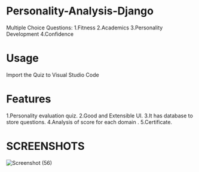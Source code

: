 # Personality-Analysis-Django
Multiple Choice Questions:
  1.Fitness
  2.Academics
  3.Personality Development
  4.Confidence
# Usage
Import the Quiz to Visual Studio Code
# Features
  1.Personality evaluation quiz.
  2.Good and Extensible UI.
  3.It has database to store questions.
  4.Analysis of score for each domain .
  5.Certificate.
# SCREENSHOTS

![Screenshot (56)](https://user-images.githubusercontent.com/40361120/77820279-189eee00-7107-11ea-8a3e-3ed62141d6b3.png)




  
